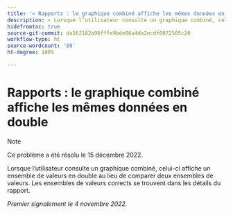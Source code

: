 ```yaml
---
title: '« Rapports : le graphique combiné affiche les mêmes données en double »'
description: « Lorsque l’utilisateur consulte un graphique combiné, celui-ci affiche un ensemble de valeurs en double au lieu de comparer deux ensembles de valeurs. Les ensembles de valeurs corrects se trouvent dans les détails du rapport. »
hidefromtoc: true
source-git-commit: da562182a96fffe9bde86a4da2ecdf8072505c20
workflow-type: ht
source-wordcount: '88'
ht-degree: 100%

---
```



# Rapports : le graphique combiné affiche les mêmes données en double

>[!NOTE]
>
>Ce problème a été résolu le 15 décembre 2022.

Lorsque l’utilisateur consulte un graphique combiné, celui-ci affiche un ensemble de valeurs en double au lieu de comparer deux ensembles de valeurs. Les ensembles de valeurs corrects se trouvent dans les détails du rapport.

_Premier signalement le 4 novembre 2022._

